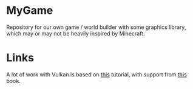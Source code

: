 # MyGame
Repository for our own game / world builder with some graphics library, which may or may not be heavily inspired by Minecraft.

# Links
A lot of work with Vulkan is based on [this](https://vulkan-tutorial.com/) tutorial, with support from [this](https://paroj.github.io/gltut/Basics/Introduction.html) book.
